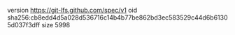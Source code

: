 version https://git-lfs.github.com/spec/v1
oid sha256:cb8edd4d5a028d536716c14b4b77be862bd3ec583529c44d6b61305d037f3dff
size 5998
